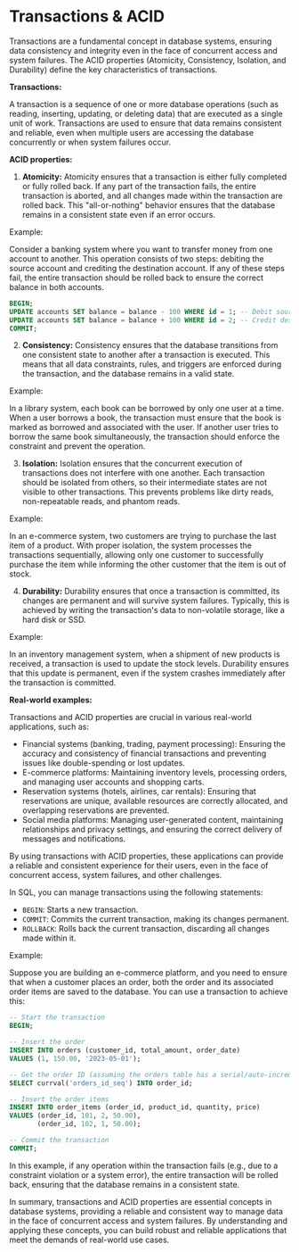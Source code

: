 # Transactions & ACID

Transactions are a fundamental concept in database systems, ensuring data consistency and integrity even in the face of concurrent access and system failures. The ACID properties (Atomicity, Consistency, Isolation, and Durability) define the key characteristics of transactions.

**Transactions:**

A transaction is a sequence of one or more database operations (such as reading, inserting, updating, or deleting data) that are executed as a single unit of work. Transactions are used to ensure that data remains consistent and reliable, even when multiple users are accessing the database concurrently or when system failures occur.

**ACID properties:**

1. **Atomicity:** Atomicity ensures that a transaction is either fully completed or fully rolled back. If any part of the transaction fails, the entire transaction is aborted, and all changes made within the transaction are rolled back. This "all-or-nothing" behavior ensures that the database remains in a consistent state even if an error occurs.

Example:

Consider a banking system where you want to transfer money from one account to another. This operation consists of two steps: debiting the source account and crediting the destination account. If any of these steps fail, the entire transaction should be rolled back to ensure the correct balance in both accounts.

```sql
BEGIN;
UPDATE accounts SET balance = balance - 100 WHERE id = 1; -- Debit source account
UPDATE accounts SET balance = balance + 100 WHERE id = 2; -- Credit destination account
COMMIT;
```

2. **Consistency:** Consistency ensures that the database transitions from one consistent state to another after a transaction is executed. This means that all data constraints, rules, and triggers are enforced during the transaction, and the database remains in a valid state.

Example:

In a library system, each book can be borrowed by only one user at a time. When a user borrows a book, the transaction must ensure that the book is marked as borrowed and associated with the user. If another user tries to borrow the same book simultaneously, the transaction should enforce the constraint and prevent the operation.

3. **Isolation:** Isolation ensures that the concurrent execution of transactions does not interfere with one another. Each transaction should be isolated from others, so their intermediate states are not visible to other transactions. This prevents problems like dirty reads, non-repeatable reads, and phantom reads.

Example:

In an e-commerce system, two customers are trying to purchase the last item of a product. With proper isolation, the system processes the transactions sequentially, allowing only one customer to successfully purchase the item while informing the other customer that the item is out of stock.

4. **Durability:** Durability ensures that once a transaction is committed, its changes are permanent and will survive system failures. Typically, this is achieved by writing the transaction's data to non-volatile storage, like a hard disk or SSD.

Example:

In an inventory management system, when a shipment of new products is received, a transaction is used to update the stock levels. Durability ensures that this update is permanent, even if the system crashes immediately after the transaction is committed.

**Real-world examples:**

Transactions and ACID properties are crucial in various real-world applications, such as:

- Financial systems (banking, trading, payment processing): Ensuring the accuracy and consistency of financial transactions and preventing issues like double-spending or lost updates.
- E-commerce platforms: Maintaining inventory levels, processing orders, and managing user accounts and shopping carts.
- Reservation systems (hotels, airlines, car rentals): Ensuring that reservations are unique, available resources are correctly allocated, and overlapping reservations are prevented.
- Social media platforms: Managing user-generated content, maintaining relationships and privacy settings, and ensuring the correct delivery of messages and notifications.

By using transactions with ACID properties, these applications can provide a reliable and consistent experience for their users, even in the face of concurrent access, system failures, and other challenges.

In SQL, you can manage transactions using the following statements:

- `BEGIN`: Starts a new transaction.
- `COMMIT`: Commits the current transaction, making its changes permanent.
- `ROLLBACK`: Rolls back the current transaction, discarding all changes made within it.

Example:

Suppose you are building an e-commerce platform, and you need to ensure that when a customer places an order, both the order and its associated order items are saved to the database. You can use a transaction to achieve this:

```sql
-- Start the transaction
BEGIN;

-- Insert the order
INSERT INTO orders (customer_id, total_amount, order_date)
VALUES (1, 150.00, '2023-05-01');

-- Get the order ID (assuming the orders table has a serial/auto-increment primary key)
SELECT currval('orders_id_seq') INTO order_id;

-- Insert the order items
INSERT INTO order_items (order_id, product_id, quantity, price)
VALUES (order_id, 101, 2, 50.00),
       (order_id, 102, 1, 50.00);

-- Commit the transaction
COMMIT;
```

In this example, if any operation within the transaction fails (e.g., due to a constraint violation or a system error), the entire transaction will be rolled back, ensuring that the database remains in a consistent state.

In summary, transactions and ACID properties are essential concepts in database systems, providing a reliable and consistent way to manage data in the face of concurrent access and system failures. By understanding and applying these concepts, you can build robust and reliable applications that meet the demands of real-world use cases.
